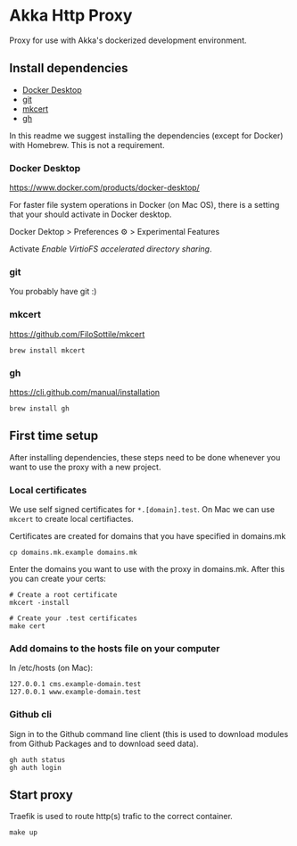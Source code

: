 # Akka Http Proxy

Proxy for use with Akka's dockerized development environment.

## Install dependencies

- [Docker Desktop](#docker-desktop)
- [git](#git)
- [mkcert](#mkcert)
- [gh](#gh)

In this readme we suggest installing the dependencies (except for Docker) with Homebrew. This is not a requirement.

### Docker Desktop

https://www.docker.com/products/docker-desktop/

For faster file system operations in Docker (on Mac OS), there is a setting that your should activate in Docker desktop.

Docker Dektop > Preferences ⚙ > Experimental Features 

Activate *Enable VirtioFS accelerated directory sharing*.

### git

You probably have git :)

### mkcert

https://github.com/FiloSottile/mkcert

`brew install mkcert`

### gh

https://cli.github.com/manual/installation

`brew install gh`

## First time setup

After installing dependencies, these steps need to be done whenever you want to use the proxy with a new project.

### Local certificates

We use self signed certificates for `*.[domain].test`. On Mac we can use `mkcert` to create local certifiactes.

Certificates are created for domains that you have specified in domains.mk

```
cp domains.mk.example domains.mk
```

Enter the domains you want to use with the proxy in domains.mk. After this you can create your certs:

```
# Create a root certificate
mkcert -install

# Create your .test certificates
make cert
```

### Add domains to the hosts file on your computer

In /etc/hosts (on Mac):

```
127.0.0.1 cms.example-domain.test
127.0.0.1 www.example-domain.test
```

### Github cli

Sign in to the Github command line client (this is used to download modules from Github Packages and to download seed data).

```
gh auth status
gh auth login
```

## Start proxy

Traefik is used to route http(s) trafic to the correct container.

```
make up
```
